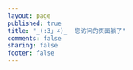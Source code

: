 ```yaml
---
layout: page
published: true
title: "_(:3」∠)_  您访问的页面躺了"
comments: false
sharing: false
footer: false
---
```


<script type="text/javascript" src="http://www.qq.com/404/search_children.js" charset="utf-8"></script>